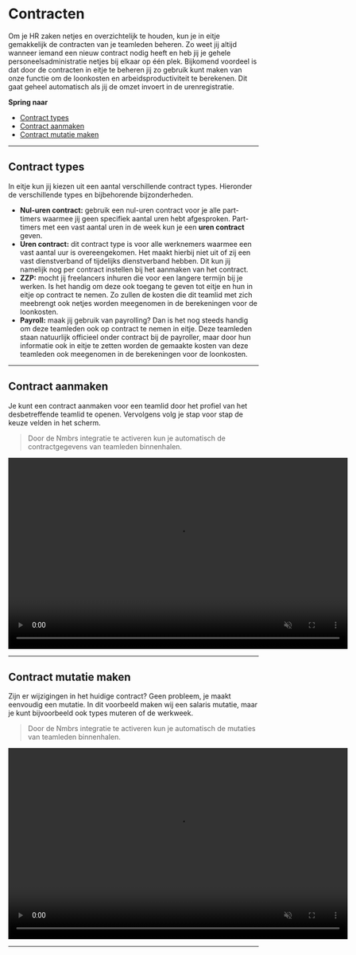 # Contracten

Om je HR zaken netjes en overzichtelijk te houden, kun je in eitje gemakkelijk de contracten van je teamleden beheren. Zo weet jij altijd wanneer iemand een nieuw contract nodig heeft en heb jij je gehele personeelsadministratie netjes bij elkaar op één plek. Bijkomend voordeel is dat door de contracten in eitje te beheren jij zo gebruik kunt maken van onze functie om de loonkosten en arbeidsproductiviteit te berekenen. Dit gaat geheel automatisch als jij de omzet invoert in de urenregistratie.

**Spring naar**
* [Contract types](/contracten?id=contract-types)
* [Contract aanmaken](/contracten?id=contract-aanmaken)
* [Contract mutatie maken](/contracten?id=contract-mutatie-maken)

---


## Contract types 

In eitje kun jij kiezen uit een aantal verschillende contract types. Hieronder de verschillende types en bijbehorende bijzonderheden.
* **Nul-uren contract:** gebruik een nul-uren contract voor je alle part-timers waarmee jij geen specifiek aantal uren hebt afgesproken. Part-timers met een vast aantal uren in de week kun je een **uren contract** geven.
* **Uren contract:** dit contract type is voor alle werknemers waarmee een vast aantal uur is overeengekomen. Het maakt hierbij niet uit of zij een vast dienstverband of tijdelijks dienstverband hebben. Dit kun jij namelijk nog per contract instellen bij het aanmaken van het contract. 
* **ZZP:** mocht jij freelancers inhuren die voor een langere termijn bij je werken. Is het  handig om deze ook toegang te geven tot eitje en hun in eitje op contract te nemen. Zo zullen de kosten die dit teamlid met zich meebrengt ook netjes worden meegenomen in de berekeningen voor de loonkosten.
* **Payroll:** maak jij gebruik van payrolling? Dan is het nog steeds handig om deze teamleden ook op contract te nemen in eitje. Deze teamleden staan natuurlijk officieel onder contract bij de payroller, maar door hun informatie ook in eitje te zetten worden de gemaakte kosten van deze teamleden ook meegenomen in de berekeningen voor de loonkosten. 

---

## Contract aanmaken

Je kunt een contract aanmaken voor een teamlid door het profiel van het desbetreffende teamlid te openen. Vervolgens volg je stap voor stap de keuze velden in het scherm.

> Door de Nmbrs integratie te activeren kun je automatisch de contractgegevens van teamleden binnenhalen.

<video controls
       muted 
       src="/assets/contractAanmaken.mov"
       width="683"
       height="384">
</video>

---


## Contract mutatie maken

Zijn er wijzigingen in het huidige contract? Geen probleem, je maakt eenvoudig een mutatie. In dit voorbeeld maken wij een salaris mutatie, maar je kunt bijvoorbeeld ook types muteren of de werkweek.

> Door de Nmbrs integratie te activeren kun je automatisch de mutaties van teamleden binnenhalen.

<video controls
       muted 
       src="/assets/contractMutatieAanmaken.mov"
       width="683"
       height="384">
</video>

---

